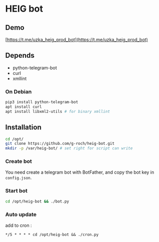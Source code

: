 # HEIG bot
## Demo
[https://t.me/uzka_heig_prod_bot](https://t.me/uzka_heig_prod_bot)

## Depends
 - python-telegram-bot
 - curl
 - xmllint

### On Debian
```bash
pip3 install python-telegram-bot
apt install curl 
apt install libxml2-utils # for binary xmllint
```

## Installation

```bash
cd /opt/
git clone https://github.com/g-roch/heig-bot.git
mkdir -p /var/heig-bot/ # set right for script can write
```

### Create bot

You need create a telegram bot with BotFather, and copy
the bot key in `config.json`.

### Start bot

```bash
cd /opt/heig-bot && ./bot.py
```

### Auto update

add to cron :
```cron
*/5 * * * * cd /opt/heig-bot && ./cron.py
```
